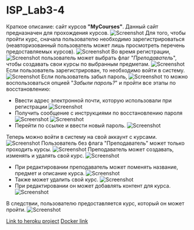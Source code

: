 # ISP_Lab3-4
Краткое описание: сайт курсов **"MyCourses"**.
Данный сайт предназначен для прохождения курсов.
![Screenshot](screen/1.png)
Для того, чтобы пройти курс, сначала пользователю необходимо зарегистрироваться (неавторизованный пользователь может лишь просмотреть перечень предоставляемых курсов). 
![Screenshot](screen/2.png)
Во время регистрации,
![Screenshot](screen/3.png)
пользователь может выбрать флаг "*Преподаватель*", чтобы создавать свои курсы по выбранным предметам. 
![Screenshot](screen/4.png)
Если пользователь зарегистрирован, то необходимо войти в систему.
![Screenshot](screen/5.png)
Если пользователь забыл пароль, 
![Screenshot](screen/6.png)
то можно воспользоваться опцией "*Забыли пароль?*" и пройти все этапы по восстановлению:
* Ввести адрес электронной почти, которую использовали при регистрации
![Screenshot](screen/8.png)
* Получить сообщение с инструкциями по восстановлению пароля
![Screenshot](screen/9.png)
![Screenshot](screen/10.png)
* Перейти по ссылке и ввести новый пароль. 
![Screenshot](screen/11.png)

Теперь можно войти в систему на свой аккаунт с курсами.
![Screenshot](screen/12.png)
Пользователь без флага "Преподаватель" может только проходить курсы. 
![Screenshot](screen/17.png)
Преподаватель может создавать, изменять и удалять свой курс.
![Screenshot](screen/13.png)
* При редактировании преподаватель может поменять название, предмет и описание курса.
![Screenshot](screen/14.png)
* Также может удалить свой курс.
![Screenshot](screen/15.png)
* При редактировании он может добавлять контент для курса.
![Screenshot](screen/16.png)

В следствии, пользователю предоставляется курс, который он может пройти.
![Screenshot](screen/18.png)



[Link to heroku project](https://herokuapplab3isp.herokuapp.com/)
[Docker link](https://hub.docker.com/repository/docker/nikaapots/lab4isp)